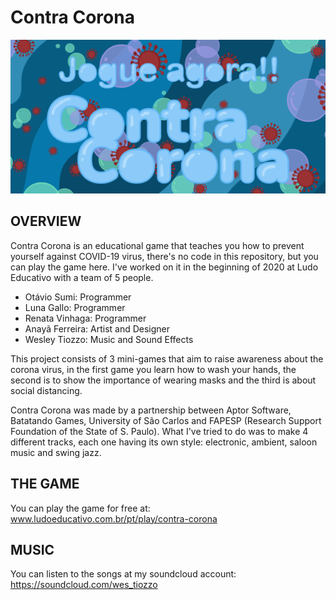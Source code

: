 # Contra Corona

![Screenshot 1](img/logo.png)

OVERVIEW
--------------------------------------------------
Contra Corona is an educational game that teaches you how to prevent yourself against COVID-19 virus, there's no code in this repository, but you can play the game here.
I've worked on it in the beginning of 2020 at Ludo Educativo with a team of 5 people. 
- Otávio Sumi:    Programmer
- Luna Gallo:     Programmer
- Renata Vinhaga: Programmer
- Anayã Ferreira:  Artist and Designer
- Wesley Tiozzo:  Music and Sound Effects

This project consists of 3 mini-games that aim to raise awareness about the corona virus, in the first game you learn how to wash your hands, the second is to show the importance of wearing masks and the third is about social distancing.

Contra Corona was made by a partnership between Aptor Software, Batatando Games, University of São Carlos and FAPESP (Research Support Foundation of the State of S. Paulo).
What I've tried to do was to make 4 different tracks, each one having its own style: electronic, ambient, saloon music and swing jazz.

THE GAME
--------------------------------------------------
You can play the game for free at: www.ludoeducativo.com.br/pt/play/contra-corona

MUSIC
--------------------------------------------------
You can listen to the songs at my soundcloud account: https://soundcloud.com/wes_tiozzo
